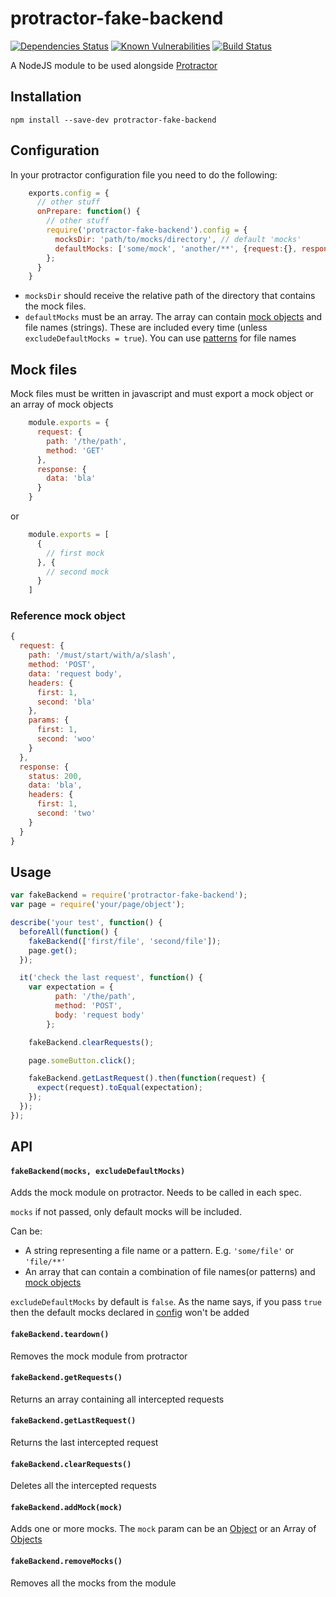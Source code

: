 # protractor-fake-backend

[![Dependencies Status](https://david-dm.org/web-innovate/protractor-fake-backend.svg)](https://david-dm.org/web-innovate/protractor-fake-backend)
[![Known Vulnerabilities](https://snyk.io/test/npm/protractor-fake-backend/badge.svg)](https://snyk.io/test/npm/protractor-fake-backend)
[![Build Status](https://travis-ci.org/web-innovate/protractor-fake-backend.svg?branch=master)](https://travis-ci.org/web-innovate/protractor-fake-backend)

A NodeJS module to be used alongside [Protractor](https://github.com/angular/protractor)

## Installation

    npm install --save-dev protractor-fake-backend

## Configuration

In your protractor configuration file you need to do the following:

```javascript
    exports.config = {
      // other stuff
      onPrepare: function() {
        // other stuff
        require('protractor-fake-backend').config = {
          mocksDir: 'path/to/mocks/directory', // default 'mocks'
          defaultMocks: ['some/mock', 'another/**', {request:{}, response:{}}] // default []
        };
      }
    }
```

 - `mocksDir` should receive the relative path of the directory that contains the mock files.
 - `defaultMocks` must be an array. The array can contain [mock objects](#reference-mock) and file names (strings). These are included every time (unless `excludeDefaultMocks = true`). You can use [patterns](https://github.com/sindresorhus/globby#globbing-patterns) for file names

## Mock files

Mock files must be written in javascript and must export a mock object or an array of mock objects

```javascript
    module.exports = {
      request: {
        path: '/the/path',
        method: 'GET'
      },
      response: {
        data: 'bla'
      }
    }
```
or
```javascript
    module.exports = [
      {
        // first mock
      }, {
        // second mock
      }
    ]
```

### Reference mock object

```javascript
{
  request: {
    path: '/must/start/with/a/slash',
    method: 'POST',
    data: 'request body',
    headers: {
      first: 1,
      second: 'bla'
    },
    params: {
      first: 1,
      second: 'woo'
    }
  },
  response: {
    status: 200,
    data: 'bla',
    headers: {
      first: 1,
      second: 'two'
    }
  }
}
```

## Usage

```javascript
var fakeBackend = require('protractor-fake-backend');
var page = require('your/page/object');

describe('your test', function() {
  beforeAll(function() {
    fakeBackend(['first/file', 'second/file']);
    page.get();
  });

  it('check the last request', function() {
    var expectation = {
          path: '/the/path',
          method: 'POST',
          body: 'request body'
        };

    fakeBackend.clearRequests();

    page.someButton.click();

    fakeBackend.getLastRequest().then(function(request) {
      expect(request).toEqual(expectation);
    });
  });
});
```

## API

#### `fakeBackend(mocks, excludeDefaultMocks)`
Adds the mock module on protractor. Needs to be called in each spec.

`mocks` if not passed, only default mocks will be included.

Can be:

- A string representing a file name or a pattern. E.g. `'some/file'` or `'file/**'`
- An array that can contain a combination of file names(or patterns) and [mock objects](#reference-mock-object)

`excludeDefaultMocks` by default is `false`. As the name says, if you pass `true` then the default mocks declared in [config](#configuration) won't be added

#### `fakeBackend.teardown()`
Removes the mock module from protractor

#### `fakeBackend.getRequests()`
Returns an array containing all intercepted requests

#### `fakeBackend.getLastRequest()`
Returns the last intercepted request

#### `fakeBackend.clearRequests()`
Deletes all the intercepted requests

#### `fakeBackend.addMock(mock)`
Adds one or more mocks. The `mock` param can be an [Object](#reference-mock-object) or an Array of [Objects](#reference-mock-object)

#### `fakeBackend.removeMocks()`
Removes all the mocks from the module
